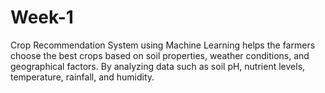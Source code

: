 # Week-1
Crop Recommendation System using Machine Learning helps the farmers choose the best crops based on soil properties, weather conditions, and geographical factors. By analyzing data such as soil pH, nutrient levels, temperature, rainfall, and humidity.
